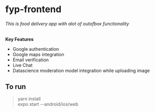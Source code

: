 # fyp-frontend
###### This is food delivery app with alot of outofbox functionality
**Key Features**<br/>
- Google authentication
- Google maps integration
- Email verification
- Live Chat
- Datascience moderation model integration while uploading image
## To run 
> yarn install<br/>
> expo start --android/ios/web

